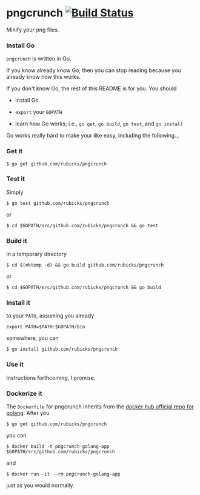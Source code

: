 pngcrunch [![Build Status](https://travis-ci.org/rubicks/pngcrunch.svg?branch=master)](https://travis-ci.org/rubicks/pngcrunch)
======
Minify your png files.

### Install Go

`pngcrunch` is written in Go.

If you know already know Go, then you can stop reading because you already know how this
works.

If you don't know Go, the rest of this README is for you. You should

* install Go

* `export` your `GOPATH`

* learn how Go works; i.e., `go get`, `go build`, `go test`, and `go install`

Go works really hard to make your like easy, including the following...

### Get it

    $ go get github.com/rubicks/pngcrunch

### Test it

Simply

    $ go test github.com/rubicks/pngcrunch

or

    $ cd $GOPATH/src/github.com/rubicks/pngcrunch && go test

### Build it

in a temporary directory

    $ cd $(mktemp -d) && go build github.com/rubicks/pngcrunch

or

    $ cd $GOPATH/src/github.com/rubicks/pngcrunch && go build

### Install it

to your `PATH`, assuming you already

    export PATH=$PATH:$GOPATH/bin

somewhere, you can

    $ go install github.com/rubicks/pngcrunch

### Use it

Instructions forthcoming, I promise.

### Dockerize it

The `Dockerfile` for pngcrunch inherits from the
[docker hub official repo for golang](https://registry.hub.docker.com/_/golang). After
you

    $ go get github.com/rubicks/pngcrunch

you can

    $ docker build -t pngcrunch-golang-app $GOPATH/src/github.com/rubicks/pngcrunch

and

    $ docker run -it --rm pngcrunch-golang-app

just as you would normally.
